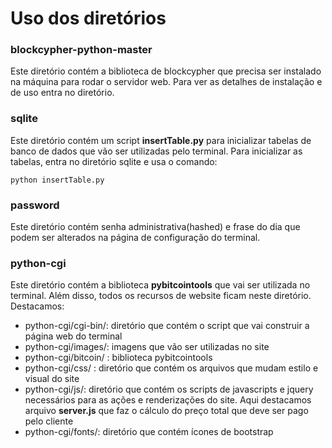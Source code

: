 # Uso dos diretórios

### blockcypher-python-master
Este diretório contém a biblioteca de blockcypher que precisa ser instalado na máquina para rodar o servidor web. Para ver as detalhes de instalação e de uso entra no diretório.

### sqlite
Este diretório contém um script **insertTable.py** para inicializar tabelas de banco de dados que vão ser utilizadas pelo terminal. Para inicializar as tabelas, entra no diretório sqlite e usa o comando:

`python insertTable.py`

### password
Este diretório contém senha administrativa(hashed) e frase do dia que podem ser alterados na página de configuração do terminal.

### python-cgi
Este diretório contém a biblioteca **pybitcointools** que vai ser utilizada no terminal. Além disso, todos os recursos de website ficam neste diretório. Destacamos:

- python-cgi/cgi-bin/: diretório que contém o script que vai construir a página web do terminal
- python-cgi/images/: imagens que vão ser utilizadas no site
- python-cgi/bitcoin/ : biblioteca pybitcointools
- python-cgi/css/ : diretório que contém os arquivos que mudam estilo e visual do site
- python-cgi/js/: diretório que contém os scripts de javascripts e jquery necessários para as ações e renderizações do site. Aqui destacamos arquivo **server.js** que faz o cálculo do preço total que deve ser pago pelo cliente
- python-cgi/fonts/: diretório que contém ícones de bootstrap
